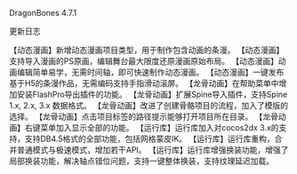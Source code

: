 DragonBones 4.7.1

更新日志

【动态漫画】新增动态漫画项目类型，用于制作包含动画的条漫。
【动态漫画】支持导入漫画的PS原画，编辑舞台最大限度还原漫画原始布局。
【动态漫画】动画编辑简单易学，无需时间轴，即可快速制作动态漫画。
【动态漫画】一键发布基于H5的条漫作品，无需编码支持手指滑动滚屏。
【龙骨动画】在帮助菜单中增加安装FlashPro导出插件的功能。
【龙骨动画】扩展Spine导入插件，支持Spine 1.x, 2.x, 3.x 数据格式。
【龙骨动画】改进了创建骨骼项目的流程，加入了模版的选择。
【龙骨动画】点击项目标签的路径提示能够打开项目所在目录。
【龙骨动画】右键菜单加入显示全部的功能。
【运行库】运行库加入对cocos2dx 3.x的支持，支持DB4.5格式的全部功能，包括网格蒙皮IK。
【运行库】运行库重构，合并普通模式与极速模式，增加若干API。
【运行库】运行库增强换装功能，增强了局部换装功能，解决轴点错位问题，支持一键整体换装，支持纹理延迟加载。